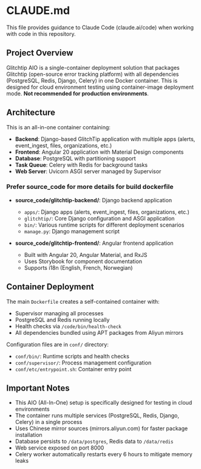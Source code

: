 # CLAUDE.md

This file provides guidance to Claude Code (claude.ai/code) when working with code in this repository.

## Project Overview

Glitchtip AIO is a single-container deployment solution that packages Glitchtip (open-source error tracking platform) with all dependencies (PostgreSQL, Redis, Django, Celery) in one Docker container. This is designed for cloud environment testing using container-image deployment mode. **Not recommended for production environments**.

## Architecture

This is an all-in-one container containing:
- **Backend**: Django-based GlitchTip application with multiple apps (alerts, event_ingest, files, organizations, etc.)
- **Frontend**: Angular 20 application with Material Design components
- **Database**: PostgreSQL with partitioning support
- **Task Queue**: Celery with Redis for background tasks
- **Web Server**: Uvicorn ASGI server managed by Supervisor

### Prefer source_code for more details for build dockerfile

- **source_code/glitchtip-backend/**: Django backend application
  - `apps/`: Django apps (alerts, event_ingest, files, organizations, etc.)
  - `glitchtip/`: Core Django configuration and ASGI application
  - `bin/`: Various runtime scripts for different deployment scenarios
  - `manage.py`: Django management script

- **source_code/glitchtip-frontend/**: Angular frontend application
  - Built with Angular 20, Angular Material, and RxJS
  - Uses Storybook for component documentation
  - Supports i18n (English, French, Norwegian)

## Container Deployment

The main `Dockerfile` creates a self-contained container with:
- Supervisor managing all processes
- PostgreSQL and Redis running locally
- Health checks via `/code/bin/health-check`
- All dependencies bundled using APT packages from Aliyun mirrors

Configuration files are in `conf/` directory:
- `conf/bin/`: Runtime scripts and health checks
- `conf/supervisor/`: Process management configuration
- `conf/etc/entrypoint.sh`: Container entry point

## Important Notes

- This AIO (All-In-One) setup is specifically designed for testing in cloud environments
- The container runs multiple services (PostgreSQL, Redis, Django, Celery) in a single process
- Uses Chinese mirror sources (mirrors.aliyun.com) for faster package installation
- Database persists to `/data/postgres`, Redis data to `/data/redis`
- Web service exposed on port 8000
- Celery worker automatically restarts every 6 hours to mitigate memory leaks
